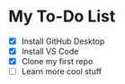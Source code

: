# My To-Do List
- [x] Install GitHub Desktop
- [x] Install VS Code
- [x] Clone my first repo
- [ ] Learn more cool stuff

